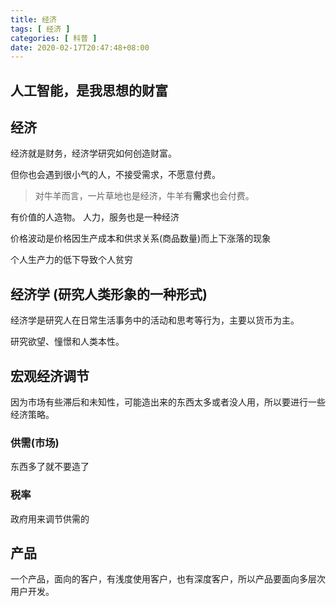 ```yaml
---
title: 经济
tags: [ 经济 ]
categories: [ 科普 ]
date: 2020-02-17T20:47:48+08:00
---
```


## 人工智能，是我思想的财富

## 经济

经济就是财务，经济学研究如何创造财富。

但你也会遇到很小气的人，不接受需求，不愿意付费。

> 对牛羊而言，一片草地也是经济，牛羊有**需求**也会付费。

有价值的人造物。 人力，服务也是一种经济

价格波动是价格因生产成本和供求关系(商品数量)而上下涨落的现象

个人生产力的低下导致个人贫穷

<!-- more -->

## 经济学 (研究人类形象的一种形式)

经济学是研究人在日常生活事务中的活动和思考等行为，主要以货币为主。

研究欲望、憧憬和人类本性。

## 宏观经济调节

因为市场有些滞后和未知性，可能造出来的东西太多或者没人用，所以要进行一些经济策略。

### 供需(市场)

东西多了就不要造了

### 税率

政府用来调节供需的

## 产品

一个产品，面向的客户，有浅度使用客户，也有深度客户，所以产品要面向多层次用户开发。
